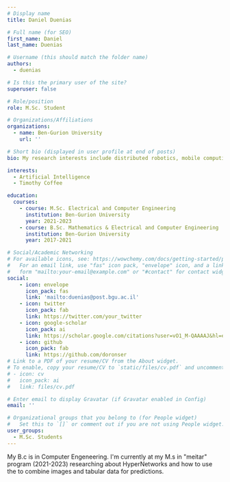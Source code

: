 ```yaml
---
# Display name
title: Daniel Duenias

# Full name (for SEO)
first_name: Daniel
last_name: Duenias

# Username (this should match the folder name)
authors:
  - duenias

# Is this the primary user of the site?
superuser: false

# Role/position
role: M.Sc. Student

# Organizations/Affiliations
organizations:
  - name: Ben-Gurion University
    url: ''

# Short bio (displayed in user profile at end of posts)
bio: My research interests include distributed robotics, mobile computing and programmable matter.

interests:
  - Artificial Intelligence
  - Timothy Coffee

education:
  courses:
    - course: M.Sc. Electrical and Computer Engineering
      institution: Ben-Gurion University
      year: 2021-2023
    - course: B.Sc. Mathematics & Electrical and Computer Engineering
      institution: Ben-Gurion University
      year: 2017-2021

# Social/Academic Networking
# For available icons, see: https://wowchemy.com/docs/getting-started/page-builder/#icons
#   For an email link, use "fas" icon pack, "envelope" icon, and a link in the
#   form "mailto:your-email@example.com" or "#contact" for contact widget.
social:
    - icon: envelope
      icon_pack: fas
      link: 'mailto:duenias@post.bgu.ac.il'
    - icon: twitter
      icon_pack: fab
      link: https://twitter.com/your_twitter
    - icon: google-scholar
      icon_pack: ai
      link: https://scholar.google.com/citations?user=vO1_M-QAAAAJ&hl=en
    - icon: github
      icon_pack: fab
      link: https://github.com/doronser
# Link to a PDF of your resume/CV from the About widget.
# To enable, copy your resume/CV to `static/files/cv.pdf` and uncomment the lines below.
# - icon: cv
#   icon_pack: ai
#   link: files/cv.pdf

# Enter email to display Gravatar (if Gravatar enabled in Config)
email: ''

# Organizational groups that you belong to (for People widget)
#   Set this to `[]` or comment out if you are not using People widget.
user_groups:
  - M.Sc. Students
---
```


My B.c is in Computer Engeneering. I'm currently at my M.s in "meitar" program (2021-2023) researching about HyperNetworks and how to use the to combine images and tabular data for predictions.
